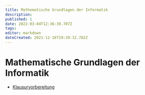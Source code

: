 ```yaml
---
title: Mathematische Grundlagen der Informatik
description: 
published: 1
date: 2022-03-04T12:36:39.707Z
tags: 
editor: markdown
dateCreated: 2021-12-16T19:39:32.782Z
---
```


# Mathematische Grundlagen der Informatik

- [Klausurvorbereitung](/fom/semester-1/mathematik/klausurvorbereitung)
